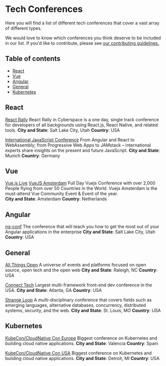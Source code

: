 # Tech Conferences<!-- omit in toc -->

Here you will find a list of different tech conferences that cover a vast array of different types.

We would love to know which conferences you think deserve to be included in our list. If you'd like to contribute, please see [our contributing guidelines.](./CONTRIBUTING.md)

## Table of contents<!-- omit in toc -->

- [React](#react)
- [Vue](#vue)
- [Angular](#angular)
- [General](#general)
- [Kubernetes](#kubernetes)

## React

[React Rally](https://www.reactrally.com/)
React Rally in Cyberspace is a one day, single track conference for developers of all backgrounds using React.js, React Native, and related tools.
**City and State**: Salt Lake City, Utah
**Country**: USA

[International JavaScript Conference](https://javascript-conference.com/munich/)
From Angular and React to WebAssembly; from Progressive Web Apps to JAMstack – international experts share insights on the present and future JavaScript.
**City and State**: Munich
**Country**: Germany

## Vue

[Vue.js Live](https://vuejslive.com/)
[VueJS Amsterdam](https://www.vuejs.amsterdam/)
Full Day Vuejs Conference with over 2,000 People flying from over 50 Countries in the World. Vuejs Amsterdam is the must-attend Vue Community Event & Event of the year.  
**City and State**: Amsterdam
**Country**: Netherlands

## Angular

[ng-conf](https://enterprise.ng-conf.org/)
The conference that will teach you how to get the most out of your Angular applications in the enterprise
**City and State**: Salt Lake City, Utah
**Country**: USA

## General

[All Things Open](https://www.allthingsopen.org/)
A universe of events and platforms focused on open source, open tech and the open web
**City and State**: Raleigh, NC
**Country**: USA

[Connect Tech](https://connect.tech)
Largest multi-framework front-end dev conference in the USA.
**City and State**: Atlanta, GA
**Country**: USA

[Strange Loop](https://www.thestrangeloop.com/)
A multi-disciplinary conference that covers fields such as emerging languages, alternative databases, concurrency, distributed systems, security, and the web.
**City and State**: St. Louis, MO
**Country**: USA

## Kubernetes

[KubeCon/CloudNative Con Europe](https://events.linuxfoundation.org/kubecon-cloudnativecon-europe/)
Biggest conference on Kubernetes and building cloud native applications.
**City and State**: Valencia
**Country**: Spain

[KubeCon/CloudNative Con USA](https://events.linuxfoundation.org/kubecon-cloudnativecon-north-america/)
Biggest conference on Kubernetes and building cloud native applications.
**City and State**: Detroit, MI
**Country**: USA
